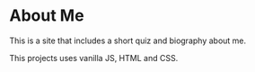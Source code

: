 # About Me

This is a site that includes a short quiz and biography about me.

This projects uses vanilla JS, HTML and CSS.

